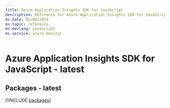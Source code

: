 ```yaml
---
title: Azure Application Insights SDK for JavaScript
description: Reference for Azure Application Insights SDK for JavaScript
ms.date: 02/09/2024
ms.topic: reference
ms.devlang: javascript
ms.service: azure-monitor
---
```

# Azure Application Insights SDK for JavaScript - latest
## Packages - latest
[!INCLUDE [packages](application-insights-index.md)]